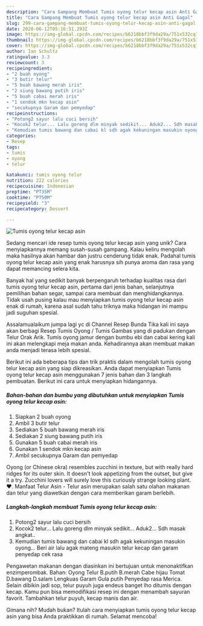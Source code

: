 ```yaml
---
description: "Cara Gampang Membuat Tumis oyong telur kecap asin Anti Gagal"
title: "Cara Gampang Membuat Tumis oyong telur kecap asin Anti Gagal"
slug: 299-cara-gampang-membuat-tumis-oyong-telur-kecap-asin-anti-gagal
date: 2020-06-12T05:16:51.293Z
image: https://img-global.cpcdn.com/recipes/b6218bbf3f9da29a/751x532cq70/tumis-oyong-telur-kecap-asin-foto-resep-utama.jpg
thumbnail: https://img-global.cpcdn.com/recipes/b6218bbf3f9da29a/751x532cq70/tumis-oyong-telur-kecap-asin-foto-resep-utama.jpg
cover: https://img-global.cpcdn.com/recipes/b6218bbf3f9da29a/751x532cq70/tumis-oyong-telur-kecap-asin-foto-resep-utama.jpg
author: Ian Schultz
ratingvalue: 3.3
reviewcount: 3
recipeingredient:
- "2 buah oyong"
- "3 butir telur"
- "5 buah bawang merah iris"
- "2 siung bawang putih iris"
- "5 buah cabai merah iris"
- "1 sendok mkn kecap asin"
- "secukupnya Garam dan pemyedap"
recipeinstructions:
- "Potong2 sayur lalu cuci bersih"
- "Kocok2 telur... Lalu goreng dlm minyak sedikit... Aduk2... Sdh masak angkat.."
- "Kemudian tumis bawang dan cabai kl sdh agak kekuningan masukin oyong... Beri air lalu agak mateng masukin telur kecap dan garam penyedap cek rasa"
categories:
- Resep
tags:
- tumis
- oyong
- telur

katakunci: tumis oyong telur 
nutrition: 222 calories
recipecuisine: Indonesian
preptime: "PT35M"
cooktime: "PT50M"
recipeyield: "3"
recipecategory: Dessert

---
```



![Tumis oyong telur kecap asin](https://img-global.cpcdn.com/recipes/b6218bbf3f9da29a/751x532cq70/tumis-oyong-telur-kecap-asin-foto-resep-utama.jpg)

Sedang mencari ide resep tumis oyong telur kecap asin yang unik? Cara menyiapkannya memang susah-susah gampang. Kalau keliru mengolah maka hasilnya akan hambar dan justru cenderung tidak enak. Padahal tumis oyong telur kecap asin yang enak harusnya sih punya aroma dan rasa yang dapat memancing selera kita.

Banyak hal yang sedikit banyak berpengaruh terhadap kualitas rasa dari tumis oyong telur kecap asin, pertama dari jenis bahan, selanjutnya pemilihan bahan segar, sampai cara membuat dan menghidangkannya. Tidak usah pusing kalau mau menyiapkan tumis oyong telur kecap asin enak di rumah, karena asal sudah tahu triknya maka hidangan ini mampu jadi suguhan spesial.

Assalamualaikum jumpa lagi yc di Channel Resep Bunda Tika kali ini saya akan berbagi Resep Tumis Oyong / Tumis Gambas yang di padukan dengan Telur Orak Arik. Tumis oyong jamur dengan bumbu ebi dan cabai kering kali ini akan melengkapi meja makan anda. Kehadirannya akan membuat makan anda menjadi terasa lebih spesial.


Berikut ini ada beberapa tips dan trik praktis dalam mengolah tumis oyong telur kecap asin yang siap dikreasikan. Anda dapat menyiapkan Tumis oyong telur kecap asin menggunakan 7 jenis bahan dan 3 langkah pembuatan. Berikut ini cara untuk menyiapkan hidangannya.

<!--inarticleads1-->

##### Bahan-bahan dan bumbu yang dibutuhkan untuk menyiapkan Tumis oyong telur kecap asin:

1. Siapkan 2 buah oyong
1. Ambil 3 butir telur
1. Sediakan 5 buah bawang merah iris
1. Sediakan 2 siung bawang putih iris
1. Gunakan 5 buah cabai merah iris
1. Gunakan 1 sendok mkn kecap asin
1. Ambil secukupnya Garam dan pemyedap


Oyong (or Chinese okra) resembles zucchini in texture, but with really hard ridges for its outer skin. It doesn&#39;t look appetizing from the outset, but give it a try. Zucchini lovers will surely love this curiously strange looking plant. ♥. Manfaat Telur Asin - Telur asin merupakan salah satu olahan makanan dan telur yang diawetkan dengan cara memberikan garam berlebih. 

<!--inarticleads2-->

##### Langkah-langkah membuat Tumis oyong telur kecap asin:

1. Potong2 sayur lalu cuci bersih
1. Kocok2 telur... Lalu goreng dlm minyak sedikit... Aduk2... Sdh masak angkat..
1. Kemudian tumis bawang dan cabai kl sdh agak kekuningan masukin oyong... Beri air lalu agak mateng masukin telur kecap dan garam penyedap cek rasa


Pengawetan makanan dengan diasinkan ini bertujuan untuk menonaktifkan enzimperombak. Bahan: Oyong Telur B.putih B.merah Cabe hijau Tomat D.bawang D.salam Lengkuas Garam Gula putih Penyedap rasa Merica. Selain dibikin jadi sop, telur puyuh juga endeus banget lho ditumis dengan kecap. Kamu pun bisa memodifikasi resep ini dengan menambah sayuran favorit. Tambahkan telur puyuh, kecap manis dan air. 

Gimana nih? Mudah bukan? Itulah cara menyiapkan tumis oyong telur kecap asin yang bisa Anda praktikkan di rumah. Selamat mencoba!
